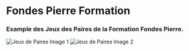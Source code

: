 # Fondes Pierre Formation

### Example des Jeux des Paires de la Formation Fondes Pierre.

<img src="https://github.com/user-attachments/assets/adec607b-d0d9-49b0-b9f7-bfc228bcdc7d" alt="Jeux de Paires Image 1" />
<img src="https://github.com/user-attachments/assets/2e77df25-7b30-495d-85af-9d5b6e01656f" alt="Jeux de Paires Image 2" />
